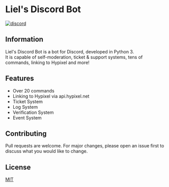 # Liel's Discord Bot

[<img alt="discord" src="https://lielamar.com/plugins/github_discord.png" size=1.5>](https://discord.gg/NzgBrqR)
<br>

## Information
Liel's Discord Bot is a bot for Discord, developed in Python 3.
<br>It is capable of self-moderation, ticket & support systems, tens of commands, linking to Hypixel and more!

## Features
* Over 20 commands
* Linking to Hypixel via api.hypixel.net
* Ticket System
* Log System
* Verification System
* Event System

## Contributing
Pull requests are welcome. For major changes, please open an issue first to discuss what you would like to change.

## License
[MIT](https://choosealicense.com/licenses/mit/)
